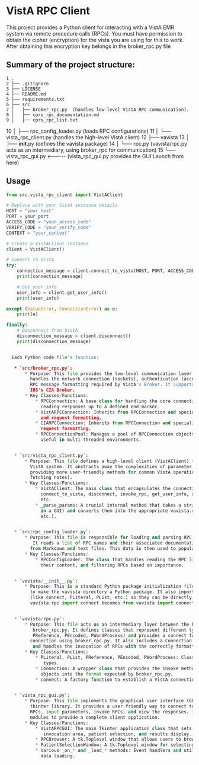 # VistA RPC Client

This project provides a Python client for interacting with a VistA EMR system via remote procedure calls (RPCs).
You must have permission to obtain the cipher (encryption) for the vista you are using for this to work.
After obtaining this encryption key belongs in the broker_rpc.py file

## Summary of the project structure:
    1 .
    2 ├── .gitignore
    3 ├── LICENSE
    4 ├── README.md
    5 ├── requirements.txt
    6 ├── src   
    7 │   ├── broker_rpc.py  (handles low-level VistA RPC communication). 
    8 │   ├── cprs_rpc_documentation.md
    9 │   ├── cprs_rpc_list.txt
   10 │   ├── rpc_config_loader.py  (loads RPC configurations)
   11 │   └── vista_rpc_client.py  (handles the high-level VistA client)
   12 ├── vavista
   13 │   ├── __init__.py  (defines the vavista package)
   14 │   └── rpc.py  (vavista/rpc.py acts as an intermediary, using broker_rpc for communication)
   15 └── vista_rpc_gui.py  <----- (vista_rpc_gui.py provides the GUI Launch from here)

## Usage

```python
from src.vista_rpc_client import VistAClient

# Replace with your VistA instance details
HOST = "your_host"
PORT = your_port
ACCESS_CODE = "your_access_code"
VERIFY_CODE = "your_verify_code"
CONTEXT = "your_context"

# Create a VistAClient instance
client = VistAClient()

# Connect to VistA
try:
    connection_message = client.connect_to_vista(HOST, PORT, ACCESS_CODE, VERIFY_CODE, CONTEXT)
    print(connection_message)

    # Get user info
    user_info = client.get_user_info()
    print(user_info)

except (ValueError, ConnectionError) as e:
    print(e)

finally:
    # Disconnect from VistA
    disconnection_message = client.disconnect()
    print(disconnection_message)


  Each Python code file's function:

   * `src/broker_rpc.py`:
       * Purpose: This file provides the low-level communication layer for interacting with VistA RPCs. It
         handles the network connection (sockets), authentication (access and verify codes), and the specific
         RPC message formatting required by VistA's Broker. It supports both the "new style" VA Broker and
         IHS's CIA Broker.
       * Key Classes/Functions:
           * RPCConnection: A base class for handling the core connection logic, including encryption and
             reading responses up to a defined end-marker.
           * VistARPCConnection: Inherits from RPCConnection and specializes in the VistA Broker's handshake
             and request formatting.
           * CIARPCConnection: Inherits from RPCConnection and specializes in the CIA Broker's handshake and
             request formatting.
           * RPCConnectionPool: Manages a pool of RPCConnection objects for thread-safe access to VistA,
             useful in multi-threaded environments.


   * `src/vista_rpc_client.py`:
       * Purpose: This file defines a high-level client (VistAClient) that simplifies making RPC calls to a
         VistA system. It abstracts away the complexities of parameter formatting and direct RPC invocation,
         providing more user-friendly methods for common VistA operations (e.g., getting patient information,
         fetching notes).
       * Key Classes/Functions:
           * VistAClient: The main class that encapsulates the connection and provides methods like
             connect_to_vista, disconnect, invoke_rpc, get_user_info, select_patient, fetch_patient_notes,
             etc.
           * _parse_params: A crucial internal method that takes a string of parameters (as might be entered
             in a GUI) and converts them into the appropriate vavista.rpc parameter objects (PLiteral, PList,
             etc.).


   * `src/rpc_config_loader.py`:
       * Purpose: This file is responsible for loading and parsing RPC configuration data from external files.
          It reads a list of RPC names and their associated documentation (description, parameters, returns)
         from Markdown and text files. This data is then used to populate the RPC browser in the GUI.
       * Key Classes/Functions:
           * RPCConfigLoader: The class that handles reading the RPC list and documentation files, parsing
             their content, and filtering RPCs based on importance.


   * `vavista/__init__.py`:
       * Purpose: This is a standard Python package initialization file. In this project, it primarily serves
         to make the vavista directory a Python package. It also imports key components from vavista/rpc.py
         (like connect, PLiteral, PList, etc.) so they can be directly imported from vavista (e.g., from
         vavista.rpc import connect becomes from vavista import connect).


   * `vavista/rpc.py`:
       * Purpose: This file acts as an intermediary layer between the high-level VistAClient and the low-level
          broker_rpc.py. It defines classes that represent different types of RPC parameters (PLiteral, PList,
          PReference, PEncoded, PWordProcess) and provides a connect function that sets up the VistA
         connection using broker_rpc.py. It also includes a Connection class that wraps the VistARPCConnection
          and handles the invocation of RPCs with the correctly formatted parameters.
       * Key Classes/Functions:
           * PLiteral, PList, PReference, PEncoded, PWordProcess: Classes to represent different RPC parameter
              types.
           * Connection: A wrapper class that provides the invoke method, translating the Pythonic parameter
             objects into the format expected by broker_rpc.py.
           * connect: A factory function to establish a VistA connection.


   * `vista_rpc_gui.py`:
       * Purpose: This file implements the graphical user interface (GUI) for the VistA RPC client using the
         tkinter library. It provides a user-friendly way to connect to a VistA instance, browse available
         RPCs, input parameters, invoke RPCs, and view the responses. It integrates all the other Python
         modules to provide a complete client application.
       * Key Classes/Functions:
           * VistARPCGUI: The main Tkinter application class that sets up the window, connection controls, RPC
              invocation area, patient selection, and results display.
           * RPCBrowser: A tk.Toplevel window that allows users to browse RPCs and their documentation.
           * PatientSelectionWindow: A tk.Toplevel window for selecting patients from search results.
           * Various _on_* and _load_* methods: Event handlers and utility functions for GUI interactions and
             data loading.